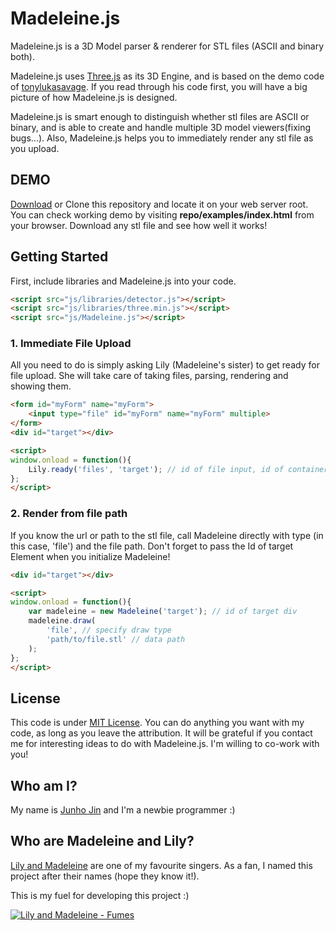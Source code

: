 # Madeleine.js

Madeleine.js is a 3D Model parser & renderer for STL files (ASCII and binary both). 

Madeleine.js uses [Three.js](http://github.com/mrdoob/three.js) as its 3D Engine, and is based on the demo code of [tonylukasavage](https://github.com/tonylukasavage/jsstl). If you read through his code first, you will have a big picture of how Madeleine.js is designed.

Madeleine.js is smart enough to distinguish whether stl files are ASCII or binary, and is able to create and handle multiple 3D model viewers(fixing bugs...). Also, Madeleine.js helps you to immediately render any stl file as you upload.

## DEMO

[Download](https://github.com/JinJunho/Madeleine.js/archive/master.zip) or Clone this repository and locate it on your web server root. You can check working demo by visiting **repo/examples/index.html** from your browser. Download any stl file and see how well it works!

## Getting Started 

First, include libraries and Madeleine.js into your code.

```html
<script src="js/libraries/detector.js"></script>
<script src="js/libraries/three.min.js"></script>
<script src="js/Madeleine.js"></script>
```

### 1. Immediate File Upload

All you need to do is simply asking Lily (Madeleine's sister) to get ready for file upload. She will take care of taking files, parsing, rendering and showing them.

```html
<form id="myForm" name="myForm">
    <input type="file" id="myForm" name="myForm" multiple>
</form>
<div id="target"></div>

<script>
window.onload = function(){
    Lily.ready('files', 'target'); // id of file input, id of container element
}; 
</script>
```

### 2. Render from file path

If you know the url or path to the stl file, call Madeleine directly with type (in this case, 'file') and the file path. Don't forget to pass the Id of target Element when you initialize Madeleine!

```html
<div id="target"></div>

<script>
window.onload = function(){
    var madeleine = new Madeleine('target'); // id of target div
    madeleine.draw(
        'file', // specify draw type
        'path/to/file.stl' // data path
    ); 
}; 
</script>
```

## License

This code is under [MIT License](http://choosealicense.com/licenses/mit/). You can do anything you want with my code, as long as you leave the attribution. It will be grateful if you contact me for interesting ideas to do with Madeleine.js. I'm willing to co-work with you!

## Who am I?

My name is [Junho Jin](http://plrg.kaist.ac.kr/jjh) and I'm a newbie programmer :)

## Who are Madeleine and Lily?

[Lily and Madeleine](http://lilandmad.com) are one of my favourite singers. As a fan, I named this project after their names (hope they know it!).

This is my fuel for developing this project :)

[![Lily and Madeleine - Fumes](http://img.youtube.com/vi/hZIci_KmtbY/0.jpg)](http://youtu.be/hZIci_KmtbY)

